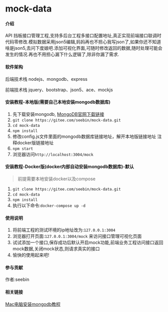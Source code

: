 # mock-data

#### 介绍

API 挡板接口管理工程,支持多后台工程多接口配置地址,真正实现前端接口联调时代码零修改.模拟数据采用json5编辑,妈妈再也不担心我写json了,如果你还不知道啥是json5,去问下度娘吧.添加可视化界面,可随时修改返回的数据,随时处理可能会发生的情况.再也不用担心漏下什么逻辑了,除非你漏了需求.

#### 软件架构

后端技术栈
nodejs、mongodb、express

前端技术栈
jquery、bootstrap、json5、ace、mockjs

#### 安装教程-本地版(需要自己本地安装mongodb数据库)

1. 先下载安装mongodb, [MongoDB官网下载链接](https://www.mongodb.com/download-center/community)
2. `git clone https://gitee.com/seebin/mock-data.git`
3. `cd mock-data`
4. `npm install`
5. 修改config.js文件里面的mongodb数据库链接地址，解开本地版链接地址  注释docker版链接地址
6. `npm start`
7. 浏览器访问`http://localhost:3004/mock`

#### 安装教程-Docker版(docker内部自动安装mongodb数据库)-默认

> 前提需要本地安装docker以及compose

1. `git clone https://gitee.com/seebin/mock-data.git`
2. `cd mock-data`
3. `npm install`
4. 执行以下命令:`docker-compose up -d`

#### 使用说明

1. 将前端工程的测试环境的ip地址改为:`127.0.0.1:3004`
2. 浏览器打开页面:`127.0.0.1:3004/mock` 来访问接口管理可视化页面
3. 试试添加一个接口,保存成功后默认开启mock功能,前端业务工程访问接口返回mock数据,关闭mock状态,则请求真实的接口
4. 愉快的使用起来吧!

#### 参与贡献

作者:seebin

#### 相关链接

[Mac电脑安装mongodb教程](http://note.youdao.com/noteshare?id=ff4b17665bdab2022c67571b716c5be3)
